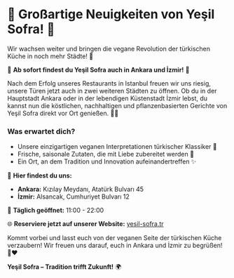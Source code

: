 # 🌟 Großartige Neuigkeiten von Yeşil Sofra! 🌟

Wir wachsen weiter und bringen die vegane Revolution der türkischen Küche in noch mehr Städte! 🎉

🍴 **Ab sofort findest du Yeşil Sofra auch in Ankara und İzmir!** 🍴

Nach dem Erfolg unseres Restaurants in Istanbul freuen wir uns riesig, unsere Türen jetzt auch in zwei weiteren Städten zu öffnen. Ob du in der Hauptstadt Ankara oder in der lebendigen Küstenstadt İzmir lebst, du kannst nun die köstlichen, nachhaltigen und pflanzenbasierten Gerichte von Yeşil Sofra direkt vor Ort genießen. 🌱✨

### **Was erwartet dich?**

- Unsere einzigartigen veganen Interpretationen türkischer Klassiker 🌿
- Frische, saisonale Zutaten, die mit Liebe zubereitet werden 💚
- Ein Ort, an dem Tradition und Innovation aufeinandertreffen ✨

📍 **Hier findest du uns:**

- **Ankara:** Kızılay Meydanı, Atatürk Bulvarı 45
- **İzmir:** Alsancak, Cumhuriyet Bulvarı 12

📅 **Täglich geöffnet:** 11:00 - 22:00

🌐 **Reserviere jetzt auf unserer Website:** [yesil-sofra.tr](http://yesil-sofra.tr/)

Kommt vorbei und lasst euch von der veganen Seite der türkischen Küche verzaubern! Wir freuen uns darauf, euch in Ankara und İzmir zu begrüßen! 🥟❤️

**Yeşil Sofra – Tradition trifft Zukunft!** 🌍
